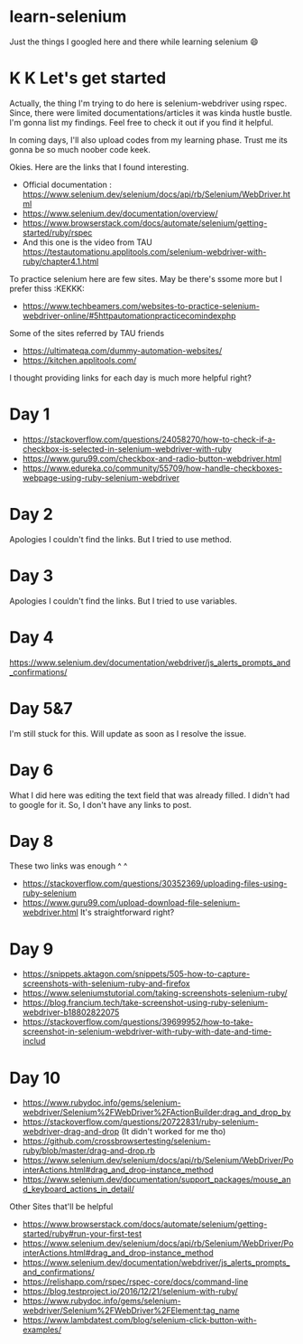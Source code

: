 # learn-selenium
Just the things I googled here and there while learning selenium 😄

<h1> K K Let's get started </h1>
Actually, the thing I'm trying to do here is selenium-webdriver using rspec. Since, there were limited documentations/articles it was kinda hustle bustle. I'm gonna list my findings. Feel free to check it out if you find it helpful.  
 
In coming days, I'll also upload codes from my learning phase. Trust me its gonna be so much noober code keek. 

Okies. Here are the links that I found interesting.

* Official documentation : https://www.selenium.dev/selenium/docs/api/rb/Selenium/WebDriver.html
* https://www.selenium.dev/documentation/overview/
* https://www.browserstack.com/docs/automate/selenium/getting-started/ruby/rspec 
* And this one is the video from TAU
  https://testautomationu.applitools.com/selenium-webdriver-with-ruby/chapter4.1.html 

To practice selenium here are few sites. May be there's ssome more but I prefer thiss :KEKKK:
* https://www.techbeamers.com/websites-to-practice-selenium-webdriver-online/#5httpautomationpracticecomindexphp

Some of the sites referred by TAU friends
* https://ultimateqa.com/dummy-automation-websites/
* https://kitchen.applitools.com/

I thought providing links for each day is much more helpful right?

# Day 1
* https://stackoverflow.com/questions/24058270/how-to-check-if-a-checkbox-is-selected-in-selenium-webdriver-with-ruby
* https://www.guru99.com/checkbox-and-radio-button-webdriver.html
* https://www.edureka.co/community/55709/how-handle-checkboxes-webpage-using-ruby-selenium-webdriver

# Day 2
Apologies I couldn't find the links. But I tried to use method.

# Day 3
Apologies I couldn't find the links. But I tried to use variables.

# Day 4
https://www.selenium.dev/documentation/webdriver/js_alerts_prompts_and_confirmations/

# Day 5&7
I'm still stuck for this. Will update as soon as I resolve the issue.

# Day 6
What I did here was editing the text field that was already filled. I didn't had to google for it. So, I don't have any links to post.

# Day 8
These two links was enough ^ ^
* https://stackoverflow.com/questions/30352369/uploading-files-using-ruby-selenium
* https://www.guru99.com/upload-download-file-selenium-webdriver.html
It's straightforward right?

# Day 9
* https://snippets.aktagon.com/snippets/505-how-to-capture-screenshots-with-selenium-ruby-and-firefox
* https://www.seleniumstutorial.com/taking-screenshots-selenium-ruby/
* https://blog.francium.tech/take-screenshot-using-ruby-selenium-webdriver-b18802822075
* https://stackoverflow.com/questions/39699952/how-to-take-screenshot-in-selenium-webdriver-with-ruby-with-date-and-time-includ

# Day 10
* https://www.rubydoc.info/gems/selenium-webdriver/Selenium%2FWebDriver%2FActionBuilder:drag_and_drop_by
* https://stackoverflow.com/questions/20722831/ruby-selenium-webdriver-drag-and-drop (It didn't worked for me tho)
* https://github.com/crossbrowsertesting/selenium-ruby/blob/master/drag-and-drop.rb
* https://www.selenium.dev/selenium/docs/api/rb/Selenium/WebDriver/PointerActions.html#drag_and_drop-instance_method
* https://www.selenium.dev/documentation/support_packages/mouse_and_keyboard_actions_in_detail/

Other Sites that'll be helpful
* https://www.browserstack.com/docs/automate/selenium/getting-started/ruby#run-your-first-test
* https://www.selenium.dev/selenium/docs/api/rb/Selenium/WebDriver/PointerActions.html#drag_and_drop-instance_method
* https://www.selenium.dev/documentation/webdriver/js_alerts_prompts_and_confirmations/
* https://relishapp.com/rspec/rspec-core/docs/command-line
* https://blog.testproject.io/2016/12/21/selenium-with-ruby/
* https://www.rubydoc.info/gems/selenium-webdriver/Selenium%2FWebDriver%2FElement:tag_name
* https://www.lambdatest.com/blog/selenium-click-button-with-examples/
